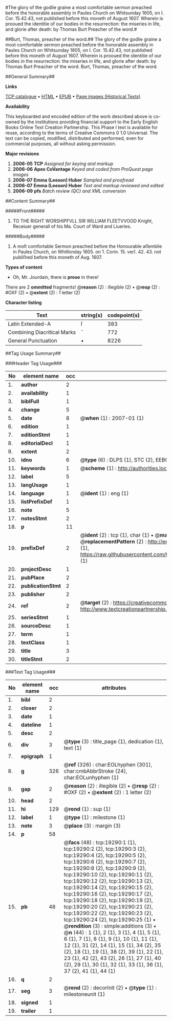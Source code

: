#The glory of the godlie graine a most comfortable sermon preached before the honorable assembly in Paules Church on Whitsunday 1605, on I. Cor. 15.42.43, not published before this moneth of August 1607. Wherein is prooued the identitie of our bodies in the resurrection: the miseries in life, and glorie after death: by Thomas Burt Preacher of the word.#

##Burt, Thomas, preacher of the word.##
The glory of the godlie graine a most comfortable sermon preached before the honorable assembly in Paules Church on Whitsunday 1605, on I. Cor. 15.42.43, not published before this moneth of August 1607. Wherein is prooued the identitie of our bodies in the resurrection: the miseries in life, and glorie after death: by Thomas Burt Preacher of the word.
Burt, Thomas, preacher of the word.

##General Summary##

**Links**

[TCP catalogue](http://www.ota.ox.ac.uk/tcp/)  • 
[HTML](http://tei.it.ox.ac.uk/tcp/Texts-HTML/free/A17/A17290.html)  • 
[EPUB](http://tei.it.ox.ac.uk/tcp/Texts-EPUB/free/A17/A17290.epub) • 
[Page images (Historical Texts)](https://data.historicaltexts.jisc.ac.uk/view?pubId=eebo-99853891e&pageId=eebo-99853891e-19290-1)

**Availability**

This keyboarded and encoded edition of the
	       work described above is co-owned by the institutions
	       providing financial support to the Early English Books
	       Online Text Creation Partnership. This Phase I text is
	       available for reuse, according to the terms of Creative
	       Commons 0 1.0 Universal. The text can be copied,
	       modified, distributed and performed, even for
	       commercial purposes, all without asking permission.

**Major revisions**

1. __2006-05__ __TCP__ *Assigned for keying and markup*
1. __2006-06__ __Apex CoVantage__ *Keyed and coded from ProQuest page images*
1. __2006-07__ __Emma (Leeson) Huber__ *Sampled and proofread*
1. __2006-07__ __Emma (Leeson) Huber__ *Text and markup reviewed and edited*
1. __2006-09__ __pfs__ *Batch review (QC) and XML conversion*

##Content Summary##

#####Front#####

1. TO THE RIGHT WORSHIPFVLL SIR WILLIAM FLEETVVOOD Knight, Receiuer generall of his Ma. Court of Ward and Liueries.

#####Body#####

1. A moſt comfortable Sermon preached before the Honourable aſſemblie in Paules Church, on Whitſonday 1605. on 1. Corin. 15. verſ. 42. 43. not publiſhed before this moneth of Aug. 1607.

**Types of content**

  * Oh, Mr. Jourdain, there is **prose** in there!

There are 2 **ommitted** fragments! 
 @__reason__ (2) : illegible (2)  •  @__resp__ (2) : #OXF (2)  •  @__extent__ (2) : 1 letter (2)

**Character listing**


|Text|string(s)|codepoint(s)|
|---|---|---|
|Latin Extended-A|ſ|383|
|Combining             Diacritical Marks|̄|772|
|General Punctuation|•|8226|

##Tag Usage Summary##

###Header Tag Usage###

|No|element name|occ|attributes|
|---|---|---|---|
|1.|__author__|2||
|2.|__availability__|1||
|3.|__biblFull__|1||
|4.|__change__|5||
|5.|__date__|8| @__when__ (1) : 2007-01 (1)|
|6.|__edition__|1||
|7.|__editionStmt__|1||
|8.|__editorialDecl__|1||
|9.|__extent__|2||
|10.|__idno__|6| @__type__ (6) : DLPS (1), STC (2), EEBO-CITATION (1), PROQUEST (1), VID (1)|
|11.|__keywords__|1| @__scheme__ (1) : http://authorities.loc.gov/ (1)|
|12.|__label__|5||
|13.|__langUsage__|1||
|14.|__language__|1| @__ident__ (1) : eng (1)|
|15.|__listPrefixDef__|1||
|16.|__note__|5||
|17.|__notesStmt__|2||
|18.|__p__|11||
|19.|__prefixDef__|2| @__ident__ (2) : tcp (1), char (1)  •  @__matchPattern__ (2) : ([0-9\-]+):([0-9IVX]+) (1), (.+) (1)  •  @__replacementPattern__ (2) : http://eebo.chadwyck.com/downloadtiff?vid=$1&page=$2 (1), https://raw.githubusercontent.com/textcreationpartnership/Texts/master/tcpchars.xml#$1 (1)|
|20.|__projectDesc__|1||
|21.|__pubPlace__|2||
|22.|__publicationStmt__|2||
|23.|__publisher__|2||
|24.|__ref__|2| @__target__ (2) : https://creativecommons.org/publicdomain/zero/1.0/ (1), http://www.textcreationpartnership.org/docs/. (1)|
|25.|__seriesStmt__|1||
|26.|__sourceDesc__|1||
|27.|__term__|1||
|28.|__textClass__|1||
|29.|__title__|3||
|30.|__titleStmt__|2||


###Text Tag Usage###

|No|element name|occ|attributes|
|---|---|---|---|
|1.|__bibl__|2||
|2.|__closer__|2||
|3.|__date__|1||
|4.|__dateline__|1||
|5.|__desc__|2||
|6.|__div__|3| @__type__ (3) : title_page (1), dedication (1), text (1)|
|7.|__epigraph__|1||
|8.|__g__|326| @__ref__ (326) : char:EOLhyphen (301), char:cmbAbbrStroke (24), char:EOLunhyphen (1)|
|9.|__gap__|2| @__reason__ (2) : illegible (2)  •  @__resp__ (2) : #OXF (2)  •  @__extent__ (2) : 1 letter (2)|
|10.|__head__|2||
|11.|__hi__|129| @__rend__ (1) : sup (1)|
|12.|__label__|1| @__type__ (1) : milestone (1)|
|13.|__note__|3| @__place__ (3) : margin (3)|
|14.|__p__|58||
|15.|__pb__|48| @__facs__ (48) : tcp:19290:1 (1), tcp:19290:2 (2), tcp:19290:3 (2), tcp:19290:4 (2), tcp:19290:5 (2), tcp:19290:6 (2), tcp:19290:7 (2), tcp:19290:8 (2), tcp:19290:9 (2), tcp:19290:10 (2), tcp:19290:11 (2), tcp:19290:12 (2), tcp:19290:13 (2), tcp:19290:14 (2), tcp:19290:15 (2), tcp:19290:16 (2), tcp:19290:17 (2), tcp:19290:18 (2), tcp:19290:19 (2), tcp:19290:20 (2), tcp:19290:21 (2), tcp:19290:22 (2), tcp:19290:23 (2), tcp:19290:24 (2), tcp:19290:25 (1)  •  @__rendition__ (3) : simple:additions (3)  •  @__n__ (44) : 1 (1), 2 (1), 3 (1), 4 (1), 5 (1), 6 (1), 7 (1), 8 (1), 9 (1), 10 (1), 11 (1), 12 (1), 31 (2), 14 (1), 15 (1), 34 (2), 35 (2), 18 (1), 19 (1), 38 (2), 39 (1), 22 (1), 23 (1), 42 (2), 43 (2), 26 (1), 27 (1), 40 (2), 29 (1), 30 (1), 32 (1), 33 (1), 36 (1), 37 (2), 41 (1), 44 (1)|
|16.|__q__|2||
|17.|__seg__|3| @__rend__ (2) : decorInit (2)  •  @__type__ (1) : milestoneunit (1)|
|18.|__signed__|1||
|19.|__trailer__|1||

